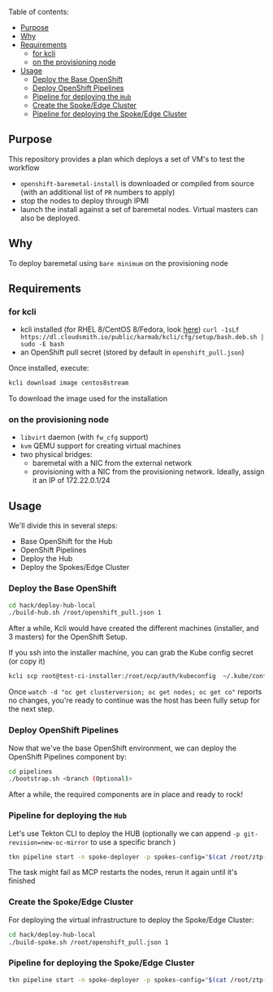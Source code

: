 Table of contents:

<!-- TOC depthfrom:1 orderedlist:false -->

- [Purpose](#purpose)
- [Why](#why)
- [Requirements](#requirements)
  - [for kcli](#for-kcli)
  - [on the provisioning node](#on-the-provisioning-node)
- [Usage](#usage)
  - [Deploy the Base OpenShift](#deploy-the-base-openshift)
  - [Deploy OpenShift Pipelines](#deploy-openshift-pipelines)
  - [Pipeline for deploying the `Hub`](#pipeline-for-deploying-the-hub)
  - [Create the Spoke/Edge Cluster](#create-the-spokeedge-cluster)
  - [Pipeline for deploying the Spoke/Edge Cluster](#pipeline-for-deploying-the-spokeedge-cluster)

<!-- /TOC -->

## Purpose

This repository provides a plan which deploys a set of VM's to test the workflow

- `openshift-baremetal-install` is downloaded or compiled from source (with an additional list of `PR` numbers to apply)
- stop the nodes to deploy through IPMI
- launch the install against a set of baremetal nodes. Virtual masters can also be deployed.

## Why

To deploy baremetal using `bare minimum` on the provisioning node

## Requirements

### for kcli

- kcli installed (for RHEL 8/CentOS 8/Fedora, look [here](https://kcli.readthedocs.io/en/latest/#package-install-method)) `curl -1sLf https://dl.cloudsmith.io/public/karmab/kcli/cfg/setup/bash.deb.sh | sudo -E bash`
- an OpenShift pull secret (stored by default in `openshift_pull.json`)

Once installed, execute:

~~~sh
kcli download image centos8stream
~~~

To download the image used for the installation

### on the provisioning node

- `libvirt` daemon (with `fw_cfg` support)
- `kvm` QEMU support for creating virtual machines
- two physical bridges:
  - baremetal with a NIC from the external network
  - provisioning with a NIC from the provisioning network. Ideally, assign it an IP of 172.22.0.1/24

## Usage

We'll divide this in several steps:

- Base OpenShift for the Hub
- OpenShift Pipelines
- Deploy the Hub
- Deploy the Spokes/Edge Cluster

### Deploy the Base OpenShift

```sh
cd hack/deploy-hub-local
./build-hub.sh /root/openshift_pull.json 1
```

After a while, Kcli would have created the different machines (installer, and 3 masters) for the OpenShift Setup.

If you ssh into the installer machine, you can grab the Kube config secret (or copy it)

```sh
kcli scp root@test-ci-installer:/root/ocp/auth/kubeconfig  ~/.kube/config
```

Once `watch -d "oc get clusterversion; oc get nodes; oc get co"` reports no changes, you're ready to continue was the host has been fully setup for the next step.

### Deploy OpenShift Pipelines

Now that we've the base OpenShift environment, we can deploy the OpenShift Pipelines component by:

```sh
cd pipelines
./bootstrap.sh <branch (Optional)>
```

After a while, the required components are in place and ready to rock!

### Pipeline for deploying the `Hub`

Let's use Tekton CLI to deploy the HUB (optionally we can append `-p git-revision=new-oc-mirror` to use a specific branch )

```sh
tkn pipeline start -n spoke-deployer -p spokes-config="$(cat /root/ztp-pipeline-relocatable/hack/deploy-hub-local/spokes.yaml)" -p kubeconfig=${KUBECONFIG} -w name=ztp,claimName=ztp-pvc --timeout 5h --use-param-defaults deploy-ztp-hub
```

The task might fail as MCP restarts the nodes, rerun it again until it's finished

### Create the Spoke/Edge Cluster

For deploying the virtual infrastructure to deploy the Spoke/Edge Cluster:

```sh
cd hack/deploy-hub-local
./build-spoke.sh /root/openshift_pull.json 1
```

### Pipeline for deploying the Spoke/Edge Cluster

```sh
tkn pipeline start -n spoke-deployer -p spokes-config="$(cat /root/ztp-pipeline-relocatable/hack/deploy-hub-local/spokes.yaml)" -p kubeconfig=${KUBECONFIG} -w name=ztp,claimName=ztp-pvc --timeout 5h --use-param-defaults deploy-ztp-spokes
```
